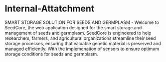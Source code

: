 # Internal-Attatchment
SMART STORAGE SOLUTION FOR SEEDS AND GERMPLASM - Welcome to SeedCore, the web application designed for the smart storage and management of seeds and germplasm. SeedCore is engineered to help researchers, farmers, and agricultural organizations streamline their seed storage processes, ensuring that valuable genetic material is preserved and managed efficiently. With the implemenation of sensors to ensure optimum storage conditions for seeds and germplasm.
